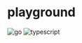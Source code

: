 # playground

![go](https://github.com/jensravn/playground/actions/workflows/go.yml/badge.svg)
![typescript](https://github.com/jensravn/playground/actions/workflows/typescript.yml/badge.svg)
